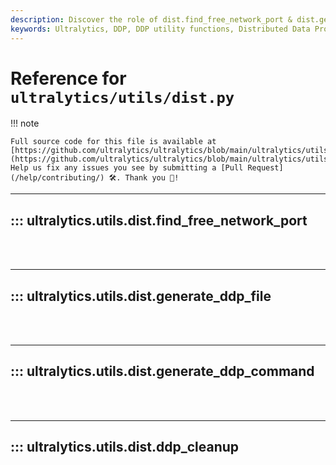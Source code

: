 ```yaml
---
description: Discover the role of dist.find_free_network_port & dist.generate_ddp_command in Ultralytics DDP utilities. Use our guide for efficient deployment.
keywords: Ultralytics, DDP, DDP utility functions, Distributed Data Processing, find free network port, generate DDP command
---
```


# Reference for `ultralytics/utils/dist.py`

!!! note

    Full source code for this file is available at [https://github.com/ultralytics/ultralytics/blob/main/ultralytics/utils/dist.py](https://github.com/ultralytics/ultralytics/blob/main/ultralytics/utils/dist.py). Help us fix any issues you see by submitting a [Pull Request](/help/contributing/) 🛠️. Thank you 🙏!

---
## ::: ultralytics.utils.dist.find_free_network_port
<br><br>

---
## ::: ultralytics.utils.dist.generate_ddp_file
<br><br>

---
## ::: ultralytics.utils.dist.generate_ddp_command
<br><br>

---
## ::: ultralytics.utils.dist.ddp_cleanup
<br><br>
